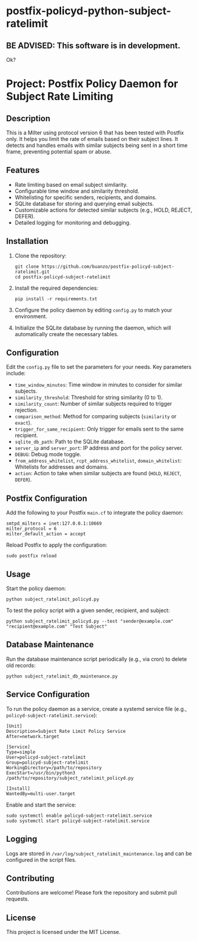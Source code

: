 # postfix-policyd-python-subject-ratelimit

## BE ADVISED: This software is in development. 

Ok?

# Project: Postfix Policy Daemon for Subject Rate Limiting

## Description
This is a Milter using protocol version 6 that has been tested with Postfix
only.  It helps you limit the rate of emails based on their subject lines. 
It detects and handles emails with similar subjects being sent in a short
time frame, preventing potential spam or abuse.

## Features
- Rate limiting based on email subject similarity.
- Configurable time window and similarity threshold.
- Whitelisting for specific senders, recipients, and domains.
- SQLite database for storing and querying email subjects.
- Customizable actions for detected similar subjects (e.g., HOLD, REJECT, DEFER).
- Detailed logging for monitoring and debugging.

## Installation
1. Clone the repository:
   ```
   git clone https://github.com/buanzo/postfix-policyd-subject-ratelimit.git
   cd postfix-policyd-subject-ratelimit
   ```

2. Install the required dependencies:
   ```
   pip install -r requirements.txt
   ```

3. Configure the policy daemon by editing `config.py` to match your environment.

4. Initialize the SQLite database by running the daemon, which will automatically create the necessary tables.

## Configuration
Edit the `config.py` file to set the parameters for your needs. Key parameters include:

- `time_window_minutes`: Time window in minutes to consider for similar subjects.
- `similarity_threshold`: Threshold for string similarity (0 to 1).
- `similarity_count`: Number of similar subjects required to trigger rejection.
- `comparison_method`: Method for comparing subjects (`similarity` or `exact`).
- `trigger_for_same_recipient`: Only trigger for emails sent to the same recipient.
- `sqlite_db_path`: Path to the SQLite database.
- `server_ip` and `server_port`: IP address and port for the policy server.
- `DEBUG`: Debug mode toggle.
- `from_address_whitelist`, `rcpt_address_whitelist`, `domain_whitelist`: Whitelists for addresses and domains.
- `action`: Action to take when similar subjects are found (`HOLD`, `REJECT`, `DEFER`).

## Postfix Configuration
Add the following to your Postfix `main.cf` to integrate the policy daemon:

```
smtpd_milters = inet:127.0.0.1:10669
milter_protocol = 6
milter_default_action = accept
```

Reload Postfix to apply the configuration:
```
sudo postfix reload
```

## Usage
Start the policy daemon:
```
python subject_ratelimit_policyd.py
```

To test the policy script with a given sender, recipient, and subject:
```
python subject_ratelimit_policyd.py --test "sender@example.com" "recipient@example.com" "Test Subject"
```

## Database Maintenance
Run the database maintenance script periodically (e.g., via cron) to delete old records:
```
python subject_ratelimit_db_maintenance.py
```

## Service Configuration
To run the policy daemon as a service, create a systemd service file (e.g., `policyd-subject-ratelimit.service`):

```
[Unit]
Description=Subject Rate Limit Policy Service
After=network.target

[Service]
Type=simple
User=policyd-subject-ratelimit
Group=policyd-subject-ratelimit
WorkingDirectory=/path/to/repository
ExecStart=/usr/bin/python3 /path/to/repository/subject_ratelimit_policyd.py

[Install]
WantedBy=multi-user.target
```

Enable and start the service:
```
sudo systemctl enable policyd-subject-ratelimit.service
sudo systemctl start policyd-subject-ratelimit.service
```

## Logging
Logs are stored in `/var/log/subject_ratelimit_maintenance.log` and can be configured in the script files.

## Contributing
Contributions are welcome! Please fork the repository and submit pull requests.

## License
This project is licensed under the MIT License.
